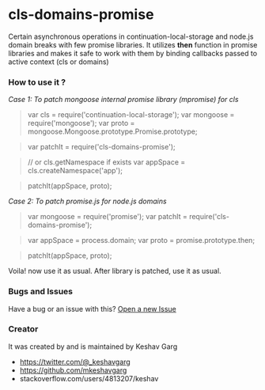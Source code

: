 # cls-domains-promise

Certain asynchronous operations in continuation-local-storage and node.js domain breaks with few promise libraries.
It utilizes **then** function in promise libraries and makes it safe to work with them by binding callbacks passed to active context (cls or domains)

### How to use it ?
*Case 1: To patch mongoose internal promise library (mpromise) for cls*

> var cls = require('continuation-local-storage');
> var mongoose = require('mongoose');
> var proto = mongoose.Mongoose.prototype.Promise.prototype;

> var patchIt = require('cls-domains-promise');

> // or cls.getNamespace if exists
> var appSpace = cls.createNamespace('app');

> patchIt(appSpace, proto);

*Case 2: To patch promise.js for node.js domains*

> var mongoose = require('promise');
> var patchIt = require('cls-domains-promise');

> var appSpace = process.domain;
> var proto = promise.prototype.then;

> patchIt(appSpace, proto);

Voila! now use it as usual. After library is patched, use it as usual.

### Bugs and Issues
Have a bug or an issue with this? [Open a new Issue](https://github.com/mkeshavgarg/cls-domains-promise/issues)

### 

### Creator
It was created by and is maintained by Keshav Garg
* https://twitter.com/@_keshavgarg
* https://github.com/mkeshavgarg
* stackoverflow.com/users/4813207/keshav


